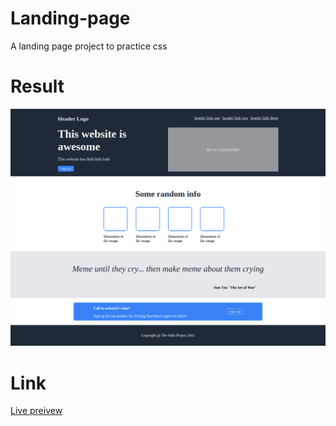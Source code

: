 # Landing-page
A landing page project to practice css

# Result
![picture of landing page](https://github.com/ascodeasice/Landing-page-exercise/blob/main/outcome.png)

# Link
[Live preivew](https://ascodeasice.github.io/landing-page/)
